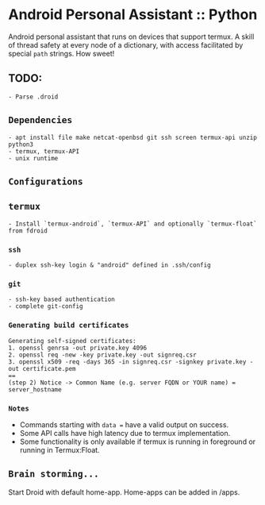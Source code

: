 # Android Personal Assistant :: Python
Android personal assistant that runs on devices that support termux.
A skill of thread safety at every node of a dictionary, with access facilitated by special `path` strings.
How sweet!

## TODO:
    - Parse .droid

## `Dependencies`
``` monospace
- apt install file make netcat-openbsd git ssh screen termux-api unzip python3
- termux, termux-API
- unix runtime
```

## `Configurations`
## `termux`
    - Install `termux-android`, `termux-API` and optionally `termux-float` from fdroid

### `ssh`
    - duplex ssh-key login & "android" defined in .ssh/config

### `git`
    - ssh-key based authentication
    - complete git-config

### `Generating build certificates`
```
Generating self-signed certificates:
1. openssl genrsa -out private.key 4096
2. openssl req -new -key private.key -out signreq.csr
3. openssl x509 -req -days 365 -in signreq.csr -signkey private.key -out certificate.pem
==
(step 2) Notice -> Common Name (e.g. server FQDN or YOUR name) = server_hostname
```

### `Notes`
- Commands starting with `data =` have a valid output on success.
- Some API calls have high latency due to termux implementation.
- Some functionality is only available if termux is running in foreground or running in Termux:Float.

## `Brain storming...`
Start Droid with default home-app. Home-apps can be added in /apps.
